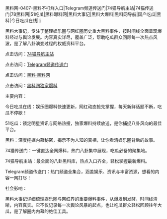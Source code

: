 #
黑料网-0407-黑料不打烊入口|Telegram频道传送门|74猫导航主站|74猫传送门|78黑料网|51吃瓜|黑料曝料网|黑料大事记|黑料大爆料|黑料网导航|国产吃瓜|黑料|今日吃瓜在线|lj

黑料大事记，专注于整理娱乐圈与网红圈历史重大黑料事件，按时间线全面呈现爆料经过与舆论发展。内容真实详尽，覆盖广泛，帮助吃瓜群众回顾每一次热点风波，是了解八卦演变过程的权威资料平台。


点击访问：<a href="https://74mao.com/">74猫导航主站</a>

点击访问：<a href="https://74mao.com/">Telegram频道传送门</a>

点击访问：<a href="https://qfwfg.pages.dev/">黑料·黑料网</a>

点击访问：<a href="https://sdfsh.pages.dev/">黑料网独家爆料</a>


主要内容：

今日吃瓜在线：娱乐圈爆料快速更新，网红动态抢先掌握，每天新鲜话题不断，吃瓜不停歇！

51吃瓜：锁定明星资讯与网络热搜，独家爆料持续放送，是你捕捉八卦风向的最佳平台。

黑料：深度挖掘内幕秘密，揭示不为人知的真相，让你看清娱乐圈背后的故事。

74猫传送门：一键直达全网爆料，热门八卦集中展现，吃瓜必备的聚集地。

74猫导航主站：最全面的八卦黑料库，热点入口齐全，轻松掌握最新爆料。

Telegram频道传送门：热门频道全集合，涵盖娱乐、资讯与丰富资源，想看的内容一网打尽！

社会影响：

黑料大事记详细梳理娱乐圈与网红界的重要爆料事件，从爆发到发酵，时间线清晰，内容真实。它不仅记录每一次舆论风暴的起点，也让吃瓜群众轻松回顾往年大瓜，是了解圈内内幕的绝佳工具。

<span style="display:none;">[Canonical link](https://github.com/1246589/236898 ）</span>
